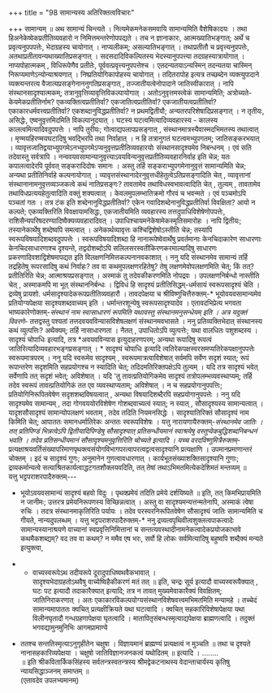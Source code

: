 +++
title = "98 सामान्यस्य अतिरिक्तत्वविचारः"

+++
सामान्यम् ॥ अथ सामान्यं चिन्त्यते । नित्यमेकमनेकसमवायि सामान्यमिति वैशेषिकादयः । तथा हिअनेकेष्वेकप्रतीतिव्यवहारो न निमित्तमन्तरेणोपपद्यते । तच न ज्ञानाकारः, आत्मख्यातिभङ्गात्; अर्थे च प्रवृत्यनुपपपत्तेः, भेदाग्रहस्य चायोगात् । नाप्यलीकम्; असल्यातिभङ्गात् । तथाप्रतीतौ च प्रवृत्त्यनुपपत्तेः, अतथाप्रतीतावन्यथाख्यातिप्रसङ्गात् । सदसदादिविकल्पितस्य भेदस्यानुपपत्त्या तदग्रहस्यात्रायोगात् । नाप्यपोहात्मकम् , विधिरूपेणैव प्रतीतेः, पूर्ववत्प्रवृत्त्यनुपपत्तेश्च । एतदन्यतयाऽन्यस्मिन् तदन्यतया चास्मिन् निरूप्यमाणेऽन्योन्याश्रयणात् । निष्प्रतियोगिकापोहस्य चायोगात् । तदितरापोह इत्यत्र तच्छब्देन व्यक्त्युपादाने व्यक्त्यन्तरत्य वैजात्यप्रसङ्गेनाननुगतिप्रसङ्गात् , तज्जातीयत्वेनोपादाने जातिस्वीकारात् । नापि संस्थानसादृश्यात्मकम्; तत्रानुवृत्तिव्यावृत्तिविकल्पायोगात् । अतोऽनुवृत्तमस्त्वेकं सामान्यमिति; अत्रोच्यते-केयमेकप्रतीतिर्नाम? एकव्यक्तित्वप्रतीतिर्वा? एकजातित्वप्रतीतिर्वा? एकजातीयत्वप्रतीतिर्वा? एकाकारधर्मवत्त्वप्रतीतिर्वा? एकशब्दानुविद्धप्रतीतिर्वा? न प्रथमद्वितीयौ; अन्यतरपरिशेषादिप्रसङ्गात् । न तृतीयः, असिद्धेः, एष्वनुवृत्तमिदमिति विकल्पानुदयात् । घटस्य घटत्वमित्यादिव्यवहारस्य - कालस्य कालत्वमित्यादिवदुपपत्तेः । नापि तुरीयः; गोत्वाद्यपलापप्रसङ्गात् , संस्थानमात्रस्यैवास्मदभिमतस्य तथात्वात् । मृण्मयहिरण्मयघटादिषु भवद्भिरपि तथा निर्वाहात् । न हि तत्रानुगतं घटत्वमभ्युपगतम्; जातिसङ्करभयात् । व्यावृत्तजातिद्वयाभ्युपगमेऽनभ्युपगमेऽप्यनुवृत्तप्रतीतिव्यवहारयोः संस्थानसादृश्यमेव निबन्धनम् । एवं सति तदेवास्तु सर्वत्रापि । नन्ववयवसामान्यानुवृत्त्याऽवयविन्यनुवृत्तप्रतीतिव्यवहारनिर्वाह इति चेन्न; यतः कपालत्वादेरपि पूर्ववत् सङ्करादिदोषः समानः । अस्तु तर्हि सङ्कराभ्युपगमेनानुवृत्तं सामान्यमिति चेन्न; अन्यथा प्रतीतिनिर्वाहे कल्पनायोगात् । व्यावृत्तसंस्थानादेरनुवृत्तधीहेतुत्वेऽतिप्रसङ्गादिति चेत् , व्यावृत्तानां संस्थानानामनुवृत्तव्यञ्जकत्वे कथं नातिप्रसङ्गः? तावतामेव तथाविधस्वभावत्वादिति चेत् , तुल्यम् , तावतामेव तथाविधप्रत्ययहेतुत्वादिति वक्तुं शक्यत्वात् । केवलमुपलम्भातिक्रमो गौरवं च भवन्मते । एवं पञ्चमोऽपि पञ्चतां गतः । तत्र टंक इति शब्देनानुविद्धप्रतीतिर्वा? एकेन गवादिशब्देनानुविद्धप्रतीतिर्वा विवक्षिता? आयो न कल्पते; एकव्यक्तिरिति विवक्षायामसिद्धः, एकजातीयमिति व्यवहारस्य तत्तदुपाधिविशेषेणोपपत्तेः, राशिसैन्यपरिषदरण्यादिष्वैक्यव्यवहारादिवत् । उपाधिश्चायमनेकेषामेकस्मृतिसमारोहः । नापि द्वितीयः; तस्यानेकार्थेषु शब्देष्वपि समत्वात् । अनेकार्थव्यावृत्तः कश्चिद्विशेषोऽस्तीति चेन्न; तस्यापि स्वरूपविषयादिशब्दवदुपपत्तेः । स्वरूपविषयादिशब्दा हि नानारूपेष्वेवार्थेषु प्रवर्तमानाः केनचिदाकारेण साधारणाः केनचिदसाधारणाश्च दृश्यन्ते, तद्वदोशब्दोऽपि सलिलसरस्वतीकिरणकरमाल्यादिषु साधारणः प्रकरणादिवशाद्विशेषमापद्यत इति विलक्षणनिमित्तकल्पनानवकाशात् । ननु यदि संस्थानमेव सामान्यं तर्हि तद्रहितेषु रूपरसादिषु कथं निर्वाहः? तव वा कथमुपलक्षणरहितेषु? तेषु लक्षणमेवोपलक्षणमिति चेत्; किं तत्? प्रतीतिरिति चेन्न; आत्माश्रयप्रसङ्गात् । अस्माकं तु तदेवकीकरणमिति नोपद्रवः । उपलक्षणनिर्बन्धो नास्तीति चेत् , अस्माकमपि मा भूत् संस्थाननिर्बन्धः । द्विविधं हि सादृश्यं प्रतीतिसिद्धम्-धर्मसायं स्वरूपसादृश्यं चेति । द्रव्येषु प्रायशो. धर्मसादृश्यादेकरूपप्रतीतिव्यवहारौ । तावदपेक्षया च श्रीविष्णुचित्तैरुक्तम्-* भूयोवयवसामान्यमेव प्रतियोग्यपेक्षया सादृश्यशब्दवाच्यम् इति । धर्मान्तरशून्येषु स्वरूपसादृश्यादेव । एतावदभिप्रेत्य भगवता भाष्यकारेणोक्तम्-*संस्थानं नाम स्वासाधारणं रूपमिति यथावस्तु संस्थानमनुसन्धेयम् इति । अत्र यदुक्तं विवरणे-* तत्तद्वस्तु पश्यतां तत्तदवयवविन्यासविशेषलक्षणं संस्थानमवभासते । ननु प्रतिव्यक्तिभेदात् संस्थानस्य कथं व्युत्पत्तिः? अथैक्यम्; तर्हि नासाधारणता । नैतत् , उपाधितोऽपि व्युत्पत्तेः; यथा वालधितः पशुशब्दस्य । सादृश्यं चोपाधिः इत्यादि, तत्र *अवयवविन्यास इत्युदाहरणपरम्; अन्यथा रूपादिषु रूपत्वं जातिरित्यादिव्यवहारभङ्गप्रसङ्गात् । * सादृश्यं चोपाधिः इत्यादि त्वतिरेकपक्षस्वरसमप्यतिरेकपक्षानुपपत्तेः स्वरूपमात्रपरम् । ननु यदि स्वरूमेव सादृश्यम् , स्वरूपमात्रत्वाविशेषात् सर्वमपि सर्वेण सदृशं स्यात्; रूपं रूपान्तरेण सदृशमिति सहप्रयोगश्च न स्यादिति चेत्; तदिदमतिरिक्तपक्षेऽपि तुल्यम् । यदि तत्र सादृश्यं भवेत् सर्वेणापि तत् सदृशं भवेत्; अविशेषात् । यदि 'तु तावत्प्रतियोगिकमेव सादृश्यं तत्रोपलम्भव्यवस्थाप्यम्; तर्हि तदेव स्वरूपं तावत्प्रतियोगिकं तत एव व्यवस्थाप्यताम्; अविशेषात् । न च सहप्रयोगानुपपत्तिः; प्रतियोगिनिरूपितवेषेण सदृशशब्दविषयत्वात् , अन्यथा विषयादिशब्दैरपि सहप्रयोगानुपपत्तेः । ननु यदि सादृश्यमेव सामान्यम् , तदा गोगवययोरविशेषेण गोशब्दवाच्यत्वं स्यात्; न स्यात् , सौसादृश्यस्य सामान्यत्वात् । यादृशसौसादृश्यं सामान्योपलक्षणं भवताम् , तदेव तदिति नियमनसिद्धेः । सादृश्यातिरिक्तं सौसादृश्यं नाम किमिति चेत्; आपाततः समानधर्मातिरेकः अन्ततः स्वरूपविशेषः । यत्तु नारायणायैरुक्तम्-*संस्थानमेव जातिः । तत् प्रतिपिण्डं भिन्नत्वेऽपि द्वितीयादिपिण्डेषु सौसादृश्यात् प्रतिसन्धीयमानं स्वाश्रयेषु वस्तुप्वेकबुद्धिशब्दनिबन्धनं भवति । तदेव प्रतिसन्धीयमानं सौसादृश्यमनुवृत्तिरिति चोच्यते इत्यादि । यच्च वरदविष्णुमित्रैरुक्तम्-* प्रत्यक्षाश्रयवर्तिसंख्यापरिमाणपृथक्त्वसंयोगविभागपरत्वापरत्वद्वत्वसादृश्यानि प्रत्यक्षाणि । उपमानप्रमाणान्तरं चोक्तम् । इदं च सादृश्यं गुणः; अनुमानेन गुणत्वावधारणात् । कार्यभूतसंख्याशक्तिसादृश्यानि गुणाः; द्रव्यकर्मान्यत्वे सत्याश्रितकार्यत्वाद्धटगतशौक्लयवदिति, तत् तेषां तथाऽभिमतमित्येकदेशिमतं मन्तव्यम् ॥  
यत्तु भट्टपराशरपादैरुक्तम्---  
* भूयोऽवयवसामान्यं सादृश्यं बहवो विदुः । पृथक्प्रमेयं तदिति प्रमेये दर्शयिष्यते ॥ इति, तत् किमभिप्रायमिति न जानीमः; उत्तरत्र प्रमेयनिरूपणस्य विच्छिन्नत्वात् । अस्तु वा सादृश्यमन्यत्तन्मतेनापि, अस्माकं त्वेषा रुचिः । तदत्र संस्थानमाकृतिरिति पर्यायः । तदेव परस्परनिरूपितवेषेण सौसादृश्यं जातिः सामान्यमिति च गीयते, नान्यदुपलब्धम् । यत्तु भट्टपराशरपादैरुक्तम्-* ननु द्रव्यत्वपृथिवीत्वशुक्लत्वपाकत्वादेः सामान्यस्यानाश्रयणे वाच्यानां स्वप्रवृत्तिनिमित्तानां च सन्तत्यवस्थादीनामनेकत्वादेकप्रयोजकाभावे कथमैकशब्द्यम्? वद तव वा कथम्? न ममैव एष भरः, सर्वो हि लोकः सर्वमित्यादिषु बहुष्वपि शब्दैक्यं मन्यते इत्युक्त्वा,  
- * वाच्यस्वरूपेऽथ तदीयरूपे दूरादुपाधिष्वथवैकभावात् ।  
सादृश्यभेदाग्रहतोऽथवैषु वाच्येष्विहैकीकरणं मतं तत् ॥ इति, चन्द्रः सूर्य इत्यादौ वाच्यस्वरूपैक्यात् , घटः पट इत्यादौ तदाकारैक्यात् इत्यादि; तत्र न तावत् मुख्यमेवाकारैक्यं विवक्षितम्; जातिनिराकरणात् । अतः एकाकारविकल्पयोग्यसंस्थानविशेषवत्त्वमभिमतमिति मन्यामहे । तच्चेदं सामान्यमापाततः क्वचित् प्रत्यक्षीक्रियते यथा घटत्वादि । क्वचित् सहकारिविशेषापेक्षया यथा विलीनघृतादौ गन्धग्रहणापेक्षया घृतत्वादि । मातापितृसंबन्धस्मृत्याद्यपेक्षया ब्राह्मणत्वादि । तदुक्तं भगवद्यामुनमुनिभिः आगमप्रामाण्ये  
* ततश्च सन्ततिस्मृत्याऽनुगृहीतेन चक्षुषा । विज्ञायमानं ब्राह्मण्यं प्रत्यक्षत्वं न मुञ्चति ॥ तथा च दृश्यते नानासहकारिव्यपेक्षया । चक्षुषो जातिविज्ञानजनकत्वं यथोदितम् ॥ इत्यादि । ........  
॥ इति श्रीकवितार्किकसिंहस्य सर्वतन्त्रस्वतन्त्रस्य श्रीमद्वेकटनाथस्य वेदान्ताचार्यस्य कृतिषु न्यायसिद्धाञ्जनम् समाप्तम् ॥  
(एतावदेव उपलभ्यमानम्)